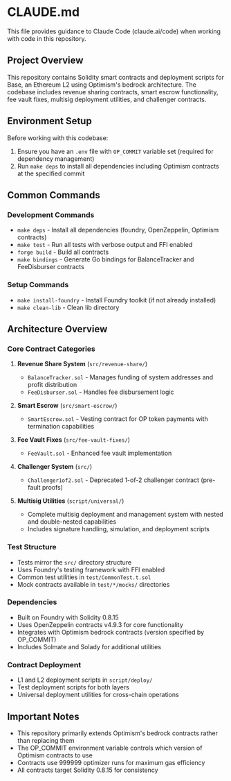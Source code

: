 # CLAUDE.md

This file provides guidance to Claude Code (claude.ai/code) when working with code in this repository.

## Project Overview

This repository contains Solidity smart contracts and deployment scripts for Base, an Ethereum L2 using Optimism's bedrock architecture. The codebase includes revenue sharing contracts, smart escrow functionality, fee vault fixes, multisig deployment utilities, and challenger contracts.

## Environment Setup

Before working with this codebase:
1. Ensure you have an `.env` file with `OP_COMMIT` variable set (required for dependency management)
2. Run `make deps` to install all dependencies including Optimism contracts at the specified commit

## Common Commands

### Development Commands
- `make deps` - Install all dependencies (foundry, OpenZeppelin, Optimism contracts)
- `make test` - Run all tests with verbose output and FFI enabled
- `forge build` - Build all contracts
- `make bindings` - Generate Go bindings for BalanceTracker and FeeDisburser contracts

### Setup Commands
- `make install-foundry` - Install Foundry toolkit (if not already installed)
- `make clean-lib` - Clean lib directory

## Architecture Overview

### Core Contract Categories

1. **Revenue Share System** (`src/revenue-share/`)
   - `BalanceTracker.sol` - Manages funding of system addresses and profit distribution
   - `FeeDisburser.sol` - Handles fee disbursement logic

2. **Smart Escrow** (`src/smart-escrow/`)
   - `SmartEscrow.sol` - Vesting contract for OP token payments with termination capabilities

3. **Fee Vault Fixes** (`src/fee-vault-fixes/`)
   - `FeeVault.sol` - Enhanced fee vault implementation

4. **Challenger System** (`src/`)
   - `Challenger1of2.sol` - Deprecated 1-of-2 challenger contract (pre-fault proofs)

5. **Multisig Utilities** (`script/universal/`)
   - Complete multisig deployment and management system with nested and double-nested capabilities
   - Includes signature handling, simulation, and deployment scripts

### Test Structure
- Tests mirror the `src/` directory structure
- Uses Foundry's testing framework with FFI enabled
- Common test utilities in `test/CommonTest.t.sol`
- Mock contracts available in `test/*/mocks/` directories

### Dependencies
- Built on Foundry with Solidity 0.8.15
- Uses OpenZeppelin contracts v4.9.3 for core functionality
- Integrates with Optimism bedrock contracts (version specified by OP_COMMIT)
- Includes Solmate and Solady for additional utilities

### Contract Deployment
- L1 and L2 deployment scripts in `script/deploy/`
- Test deployment scripts for both layers
- Universal deployment utilities for cross-chain operations

## Important Notes

- This repository primarily extends Optimism's bedrock contracts rather than replacing them
- The OP_COMMIT environment variable controls which version of Optimism contracts to use
- Contracts use 999999 optimizer runs for maximum gas efficiency
- All contracts target Solidity 0.8.15 for consistency